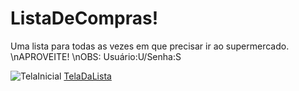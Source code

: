 # ListaDeCompras!
Uma lista para todas as vezes em que precisar ir ao supermercado.
\nAPROVEITE!
\nOBS: Usuário:U/Senha:S
 
![TelaInicial](https://github.com/PietroMena/ListaDeCompras/assets/133895281/185f9455-c6a4-486b-9c3a-7f57623ab65f)
[TelaDaLista](https://github.com/PietroMena/ListaDeCompras/assets/133895281/ead9daf0-2057-4761-9f08-962bb2316014)

